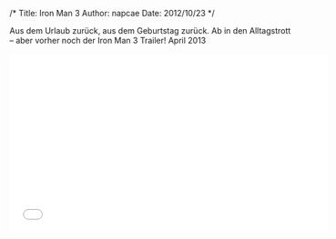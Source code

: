 /*
Title: Iron Man 3
Author: napcae
Date: 2012/10/23
*/

Aus dem Urlaub zurück, aus dem Geburtstag zurück. Ab in den Alltagstrott – aber vorher noch der Iron Man 3 Trailer! April 2013

<div class="elastic-video"><iframe width="560" height="315" src="//www.youtube.com/embed/5EjG-1U3wqA?theme=light" frameborder="0" allowfullscreen></iframe></div>